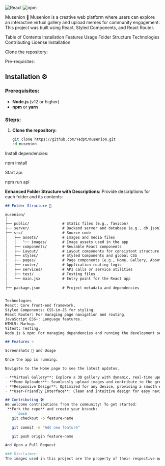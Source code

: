 ![React](https://img.shields.io/badge/React-17.0.2-blue)
![npm](https://img.shields.io/badge/npm-6.14.8-red)

Musenion 🎨
Musenion is a creative web platform where users can explore an interactive virtual gallery and upload memes for community engagement. 
This project was built using React, Styled Components, and React Router.

Table of Contents
Installation
Features
Usage
Folder Structure
Technologies
Contributing
License
Installation


Clone the repository:

Pre-requisites:
## Installation ⚙️
### Prerequisites:
- **Node.js** (v12 or higher)
- **npm** or **yarn**

### Steps:
1. **Clone the repository:**
   ```bash
   git clone https://github.com/Yedpt/musenion.git
   cd musenion

Install dependencies:

npm install

Start api:

npm run api


**Enhanced Folder Structure with Descriptions:**
Provide descriptions for each folder and its contents:
```markdown
## Folder Structure 📂

musenion/
│
├── public/               # Static files (e.g., favicon)
├── server/               # Backend server and database (e.g., db.json)
├── src/                  # Source code
│   ├── assets/           # Images and media files
│   │   └── images/       # Image assets used in the app
│   ├── components/       # Reusable React components
│   ├── Layout/           # Layout components for consistent structure
│   ├── styles/           # Styled Components and global CSS
│   ├── pages/            # Page components (e.g., Home, Gallery, About Us)
│   ├── router/           # Application routing logic
│   ├── services/         # API calls or service utilities
│   ├── test/             # Testing files
│   └── main.jsx          # Entry point for the React app
│
├── package.json          # Project metadata and dependencies


Technologies
React: Core front-end framework.
Styled Components: CSS-in-JS for styling.
React Router: For managing page navigation and routing.
JavaScript ES6+: Language features.
HTML5: Markup.
Vitest: Testing.
Node.js & npm: For managing dependencies and running the development server.

## Features ✨

Screenshots 📸 and Usage

Once the app is running:

Navigate to the Home page to see the latest updates.

- **Virtual Gallery**: Explore a 3D gallery with dynamic, real-time updates of artworks and memes.
- **Meme Uploader**: Seamlessly upload images and contribute to the growing collection.
- **Responsive Design**: Optimized for any device, providing a smooth experience across all screen sizes.
- **User-Friendly Interface**: Clean and intuitive design for easy navigation.

## Contributing 🛠
We welcome contributions from the community! To get started:
 **Fork the repo** and create your branch:
   ```bash
   git checkout -b feature-name
   
   git commit -m "Add new feature"

   git push origin feature-name

And Open a Pull Request

### Disclaimer:
The images used in this project are the property of their respective owners and are protected by copyright. They have been utilized solely for educational and demonstrative purposes. No copyright infringement is intended, nor is there any profit being made from their use. If you are the copyright holder of any image and wish for it to be removed or clarified, please contact us.

